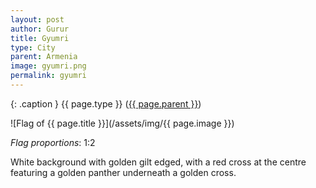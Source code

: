 ```yaml
---
layout: post
author: Gurur
title: Gyumri
type: City
parent: Armenia
image: gyumri.png
permalink: gyumri
---
```

{: .caption }
{{ page.type }} ([{{ page.parent }}](/2019/03/10/armenia.html))

![Flag of {{ page.title }}](/assets/img/{{ page.image }})

*Flag proportions*: 1:2

White background with golden gilt edged, with a red cross at the centre featuring a golden panther underneath a golden cross.
